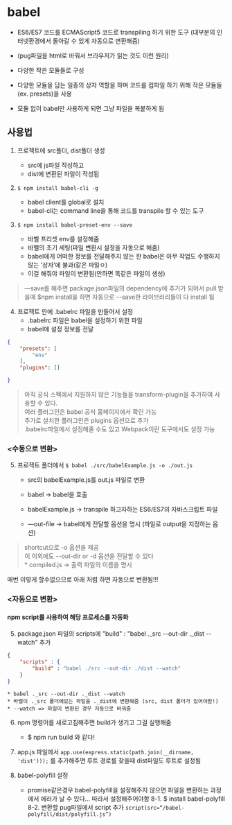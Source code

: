 # babel
* ES6/ES7 코드를 ECMAScript5 코드로 transpiling 하기 위한 도구 (대부분의 인터넷환경에서 돌아갈 수 있게 자동으로 변환해줌)
* (pug파일을 html로 바꿔서 브라우저가 읽는 것도 이런 원리)

* 다양한 작은 모듈들로 구성
* 다양한 모듈을 담는 일종의 상자 역할을 하며 코드를 컴파일 하기 위해 작은 모듈들(ex. presets)을 사용
* 모듈 없이 babel만 사용하게 되면 그냥 파일을 복붙하게 됨


## 사용법
1. 프로젝트에 src폴더, dist폴더 생성
	* src에 js파일 작성하고
	* dist에 변환된 파일이 작성됨

2. `$ npm install babel-cli -g`
	* babel client를 global로 설치
	* babel-cli는 command line을 통해 코드를 transpile 할 수 있는 도구

3. `$ npm install babel-preset-env --save`
	* 바벨 프리셋 env를 설정해줌
	* 바벨의 초기 세팅(파일 변환시 설정을 자동으로 해줌)
	* babel에게 어떠한 정보를 전달해주지 않는 한 babel은 아무 작업도 수행하지 않는 ‘상자’에 불과(같은 파일ㅇ)
	* 이걸 해줘야 파일이 변환됨(안하면 똑같은 파일이 생성)

> —save를 해주면 package.json파일의 dependency에 추가가 되어서 pull 받을때 $npm install을 하면 자동으로 --save한 라이브러리들이 다 install 됨  

4. 프로젝트 안에 .babelrc 파일을 만들어서 설정
	* .babelrc 파일은 babel을 설정하기 위한 파일
	* babel에 설정 정보를 전달
``` json
{
	"presets": [
		"env"
	],
	"plugins": []

}
```

> 아직 공식 스펙에서 지원하지 않은 기능들을 transform-plugin을 추가하여 사용할 수 있다.  
> 여러 플러그인은 babel 공식 홈페이지에서 확인 가능  
> 추가로 설치한 플러그인은 plugins 옵션으로 추가  
> .babelrc파일에서 설정해줄 수도 있고 Webpack이란 도구에서도 설정 가능  

### <수동으로 변환>

5. 프로젝트 폴더에서
`$ babel ./src/babelExample.js -o ./out.js`
	* src의 babelExample.js를 out.js 파일로 변환

	* babel -> babel을 호출
	* babelExample.js -> transpile 하고자하는 ES6/ES7의 자바스크립트 파일
	* —out-file -> babel에게 전달할 옵션을 명시 (파일로 output을 지정하는 옵션)
> shortcut으로 -o 옵션을 제공  
> 이 이외에도 --out-dir or -d 옵션을 전달할 수 있다  
	* compiled.js -> 출력 파일의 이름을 명시
 

매번 이렇게 할수없으므로 아래 처럼 하면 자동으로 변환됨!!!

### <자동으로 변환>
#### npm script를 사용하여 해당 프로세스를 자동화

5. package.json 파일의 scripts에 "build" : "babel ._src --out-dir ._dist --watch" 추가
``` json
{
	"scripts" : {
		"build" : "babel ./src --out-dir ./dist --watch"
	}
}
```
	* babel ._src --out-dir ._dist --watch
	* 바벨이 ._src 폴더에있는 파일을 ._dist에 변환해줌 (src, dist 폴더가 있어야함!)
	* --watch => 파일이 변환된 경우 자동으로 바꿔줌

6. npm 명령어를 새로고침해주면 build가 생기고 그걸 실행해줌
	* $ npm run build 와 같다!
	
7. app.js 파일에서 `app.use(express.static(path.join(__dirname, 'dist')));`
를 추가해주면 루트 경로를 찾을때 dist파일도 루트로 설정됨





8. babel-polyfill 설정
	* promise같은경우 babel-polyfill을 설정해주지 않으면 파일을 변환하는 과정에서 에러가 날 수 있다... 따라서 설정해주어야함
8-1. $ install babel-polyfill
8-2. 변환할 pug파일에서 script 추가
	`script(src=“/babel-polyfill/dist/polyfill.js”)`

 


